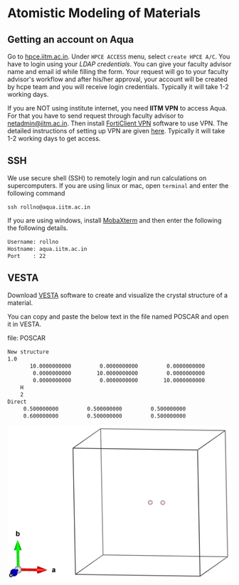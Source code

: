 # Atomistic Modeling of Materials

## Getting an account on Aqua
Go to [hpce.iitm.ac.in](https://hpce.iitm.ac.in). Under `HPCE ACCESS` menu, select `create HPCE A/C`. You have to login using your _LDAP credentials_. You can give your faculty advisor name and email id while filling the form. Your request will go to your faculty advisor's workflow and after his/her approval, your account will be created by hcpe team and you will receive login credentials. Typically it will take 1-2 working days.

If you are NOT using institute internet, you need **IITM VPN** to access Aqua. For that you have to send request through faculty advisor to netadmin@iitm.ac.in. Then install [FortiClient VPN](https://www.fortinet.com/support/product-downloads#vpn) software to use VPN. The detailed instructions of setting up VPN are given [here](https://cc.iitm.ac.in/node/30). Typically it will take 1-2 working days to get access.

## SSH
We use secure shell (SSH) to remotely login and run calculations on supercomputers. If you are using linux or mac, open `terminal` and enter the following command
```
ssh rollno@aqua.iitm.ac.in 
```
If you are using windows, install [MobaXterm](https://mobaxterm.mobatek.net/download.html) and then enter the following the following details.<br>
```
Username: rollno
Hostname: aqua.iitm.ac.in
Port    : 22
```

## VESTA
Download [VESTA](https://jp-minerals.org/vesta/en/download.html) software to create and visualize the crystal structure of a material.

You can copy and paste the below text in the file named POSCAR and open it in VESTA.

file: POSCAR
```
New structure
1.0
       10.0000000000         0.0000000000         0.0000000000
        0.0000000000        10.0000000000         0.0000000000
        0.0000000000         0.0000000000        10.0000000000
    H
    2
Direct
     0.500000000         0.500000000         0.500000000
     0.600000000         0.500000000         0.500000000
```

![POSCAR](POSCAR.png)
